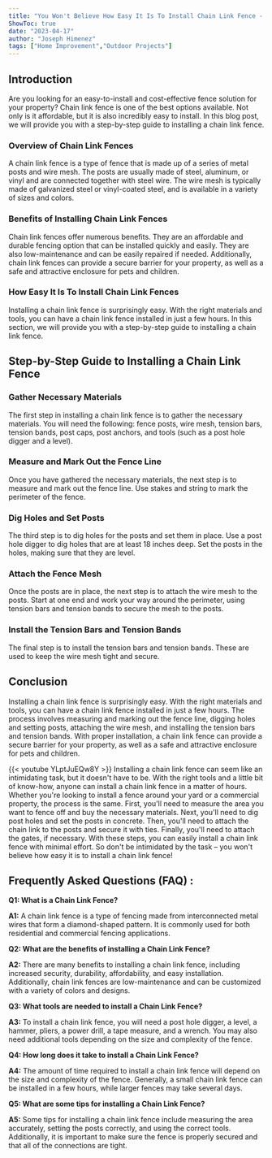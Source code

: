 ```yaml
---
title: "You Won't Believe How Easy It Is To Install Chain Link Fence - Here's How!"
ShowToc: true 
date: "2023-04-17"
author: "Joseph Himenez" 
tags: ["Home Improvement","Outdoor Projects"]
---
```

## Introduction

Are you looking for an easy-to-install and cost-effective fence solution for your property? Chain link fence is one of the best options available. Not only is it affordable, but it is also incredibly easy to install. In this blog post, we will provide you with a step-by-step guide to installing a chain link fence.

### Overview of Chain Link Fences

A chain link fence is a type of fence that is made up of a series of metal posts and wire mesh. The posts are usually made of steel, aluminum, or vinyl and are connected together with steel wire. The wire mesh is typically made of galvanized steel or vinyl-coated steel, and is available in a variety of sizes and colors.

### Benefits of Installing Chain Link Fences

Chain link fences offer numerous benefits. They are an affordable and durable fencing option that can be installed quickly and easily. They are also low-maintenance and can be easily repaired if needed. Additionally, chain link fences can provide a secure barrier for your property, as well as a safe and attractive enclosure for pets and children.

### How Easy It Is To Install Chain Link Fences

Installing a chain link fence is surprisingly easy. With the right materials and tools, you can have a chain link fence installed in just a few hours. In this section, we will provide you with a step-by-step guide to installing a chain link fence.

## Step-by-Step Guide to Installing a Chain Link Fence

### Gather Necessary Materials

The first step in installing a chain link fence is to gather the necessary materials. You will need the following: fence posts, wire mesh, tension bars, tension bands, post caps, post anchors, and tools (such as a post hole digger and a level).

### Measure and Mark Out the Fence Line

Once you have gathered the necessary materials, the next step is to measure and mark out the fence line. Use stakes and string to mark the perimeter of the fence.

### Dig Holes and Set Posts

The third step is to dig holes for the posts and set them in place. Use a post hole digger to dig holes that are at least 18 inches deep. Set the posts in the holes, making sure that they are level.

### Attach the Fence Mesh

Once the posts are in place, the next step is to attach the wire mesh to the posts. Start at one end and work your way around the perimeter, using tension bars and tension bands to secure the mesh to the posts.

### Install the Tension Bars and Tension Bands

The final step is to install the tension bars and tension bands. These are used to keep the wire mesh tight and secure.

## Conclusion

Installing a chain link fence is surprisingly easy. With the right materials and tools, you can have a chain link fence installed in just a few hours. The process involves measuring and marking out the fence line, digging holes and setting posts, attaching the wire mesh, and installing the tension bars and tension bands. With proper installation, a chain link fence can provide a secure barrier for your property, as well as a safe and attractive enclosure for pets and children.

{{< youtube YLptJuEQw8Y >}} 
Installing a chain link fence can seem like an intimidating task, but it doesn't have to be. With the right tools and a little bit of know-how, anyone can install a chain link fence in a matter of hours. Whether you're looking to install a fence around your yard or a commercial property, the process is the same. First, you'll need to measure the area you want to fence off and buy the necessary materials. Next, you'll need to dig post holes and set the posts in concrete. Then, you'll need to attach the chain link to the posts and secure it with ties. Finally, you'll need to attach the gates, if necessary. With these steps, you can easily install a chain link fence with minimal effort. So don't be intimidated by the task – you won't believe how easy it is to install a chain link fence!

## Frequently Asked Questions (FAQ) :
**Q1: What is a Chain Link Fence?**

**A1:** A chain link fence is a type of fencing made from interconnected metal wires that form a diamond-shaped pattern. It is commonly used for both residential and commercial fencing applications.

**Q2: What are the benefits of installing a Chain Link Fence?**

**A2:** There are many benefits to installing a chain link fence, including increased security, durability, affordability, and easy installation. Additionally, chain link fences are low-maintenance and can be customized with a variety of colors and designs.

**Q3: What tools are needed to install a Chain Link Fence?**

**A3:** To install a chain link fence, you will need a post hole digger, a level, a hammer, pliers, a power drill, a tape measure, and a wrench. You may also need additional tools depending on the size and complexity of the fence.

**Q4: How long does it take to install a Chain Link Fence?**

**A4:** The amount of time required to install a chain link fence will depend on the size and complexity of the fence. Generally, a small chain link fence can be installed in a few hours, while larger fences may take several days.

**Q5: What are some tips for installing a Chain Link Fence?**

**A5:** Some tips for installing a chain link fence include measuring the area accurately, setting the posts correctly, and using the correct tools. Additionally, it is important to make sure the fence is properly secured and that all of the connections are tight.





